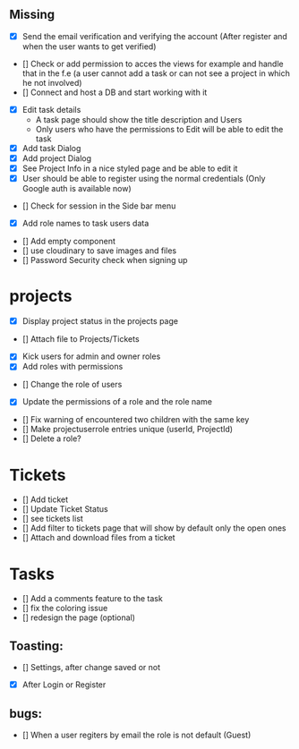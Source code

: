 
## Missing
- [x] Send the email verification and verifying the account (After register and when the user wants to get verified)
- [] Check or add permission to acces the views for example and handle that in the f.e (a user cannot add a task or can not see a project in which he not involved)
- [] Connect and host a DB and start working with it
- [x] Edit task details
    * A task page should show the title description and Users
    * Only users who have the permissions to Edit will be able to edit the task
- [x] Add task Dialog
- [x] Add project Dialog
- [x] See Project Info in a nice styled page and be able to edit it
- [x] User should be able to register using the normal credentials (Only Google auth is available now)
- [] Check for session in the Side bar menu
- [x] Add role names to task users data 
- [] Add empty component
- [] use cloudinary to save images and files
- [] Password Security check when signing up

# projects
- [x] Display project status in the projects page
- [] Attach file to Projects/Tickets
- [x] Kick users for admin and owner roles
- [x] Add roles with permissions
- [] Change the role of users
- [x] Update the permissions of a role and the role name
- [] Fix warning of encountered two children with the same key
- [] Make projectuserrole entries unique (userId, ProjectId)
- [] Delete a role?


# Tickets
- [] Add ticket
- [] Update Ticket Status
- [] see tickets list
- [] Add filter to tickets page that will show by default only the open ones
- [] Attach and download files from a ticket


# Tasks
- [] Add a comments feature to the task
- [] fix the coloring issue
- [] redesign the page (optional)


## Toasting:
- [] Settings, after change saved or not
- [x] After Login or Register


## bugs:
- [] When a user regiters by email the role is not default (Guest)

